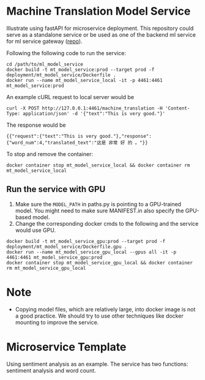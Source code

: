# Machine Translation Model Service
Illustrate using fastAPI for microservice deployment. This repository could serve as a standalone service or be used as 
one of the backend ml service for ml service gateway ([repo](https://github.com/allyoushawn/mlservice)).


Following the following code to run the service:
```
cd /path/to/ml_model_service
docker build -t mt_model_service:prod --target prod -f deployment/mt_model_service/Dockerfile .
docker run --name mt_model_service_local -it -p 4461:4461 mt_model_service:prod
```

An example cURL request to local server would be
```
curl -X POST http://127.0.0.1:4461/machine_translation -H 'Content-Type: application/json' -d '{"text":"This is very good."}'
```

The response would be
```
{{"request":{"text":"This is very good."},"response":{"word_num":4,"translated_text":"这是 非常 好 的 。"}}
```

To stop and remove the container:
```
docker container stop mt_model_service_local && docker container rm mt_model_service_local
```

## Run the service with GPU
1. Make sure the `MODEL_PATH` in paths.py is pointing to a GPU-trained model. You might need to make sure MANIFEST.in also specify the GPU-based model.
2. Change the corresponding docker cmds to the following and the service would use GPU.
```
docker build -t mt_model_service_gpu:prod --target prod -f deployment/mt_model_service/Dockerfile.gpu .
docker run --name mt_model_service_gpu_local --gpus all -it -p 4461:4461 mt_model_service_gpu:prod
docker container stop mt_model_service_gpu_local && docker container rm mt_model_service_gpu_local
```

# Note
- Copying model files, which are relatively large, into docker image is not a good practice. We should try to use other techniques like docker mounting to improve the service.

# Microservice Template
Using sentiment analysis as an example. The service has two functions: sentiment analysis and word count.
